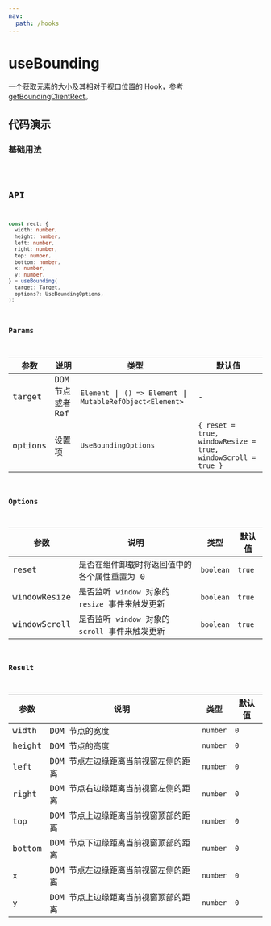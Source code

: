 ```yaml
---
nav:
  path: /hooks
---
```


# useBounding

一个获取元素的大小及其相对于视口位置的 Hook，参考 [getBoundingClientRect](https://developer.mozilla.org/zh-CN/docs/Web/API/Element/getBoundingClientRect)。

## 代码演示

### 基础用法

<code src="./demo/demo1.tsx" />

## API

```typescript
const rect: {
  width: number,
  height: number,
  left: number,
  right: number,
  top: number,
  bottom: number,
  x: number,
  y: number,
} = useBounding(
  target: Target,
  options?: UseBoundingOptions,
);
```

### Params

| 参数    | 说明             | 类型                                                        | 默认值                                                       |
| ------- | ---------------- | ----------------------------------------------------------- | ------------------------------------------------------------ |
| target  | DOM 节点或者 Ref | `Element` \| `() => Element` \| `MutableRefObject<Element>` | -                                                            |
| options | 设置项           | `UseBoundingOptions`                                        | `{ reset = true, windowResize = true, windowScroll = true }` |

### Options

| 参数         | 说明                                             | 类型      | 默认值 |
| ------------ | ------------------------------------------------ | --------- | ------ |
| reset        | 是否在组件卸载时将返回值中的各个属性重置为 0     | `boolean` | `true` |
| windowResize | 是否监听 `window` 对象的 `resize` 事件来触发更新 | `boolean` | `true` |
| windowScroll | 是否监听 `window` 对象的 `scroll` 事件来触发更新 | `boolean` | `true` |

### Result

| 参数   | 说明                                 | 类型     | 默认值 |
| ------ | ------------------------------------ | -------- | ------ |
| width  | DOM 节点的宽度                       | `number` | `0`    |
| height | DOM 节点的高度                       | `number` | `0`    |
| left   | DOM 节点左边缘距离当前视窗左侧的距离 | `number` | `0`    |
| right  | DOM 节点右边缘距离当前视窗左侧的距离 | `number` | `0`    |
| top    | DOM 节点上边缘距离当前视窗顶部的距离 | `number` | `0`    |
| bottom | DOM 节点下边缘距离当前视窗顶部的距离 | `number` | `0`    |
| x      | DOM 节点左边缘距离当前视窗左侧的距离 | `number` | `0`    |
| y      | DOM 节点上边缘距离当前视窗顶部的距离 | `number` | `0`    |
